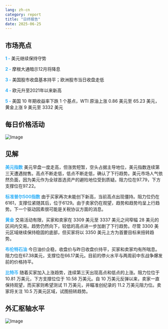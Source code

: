 ```yaml
---
lang: zh-cn
category: report
title: "日终报告"
date: 2025-06-25
---
```



<h2>市场亮点</h2>
<strong style="color: #2caef7;">1 - </strong> 美元继续保持守势

<strong style="color: #2caef7;">2 - </strong> 摩根大通暗示12月将降息


<strong style="color: #2caef7;">3 - </strong> 美国股市收盘基本持平；欧洲股市当日收盘走低

<strong style="color: #2caef7;">4 - </strong> 欧元升至2021年以来新高

<strong style="color: #2caef7;">5 - </strong> 美国 10 年期收益率下跌 1 个基点，WTI 原油上涨 0.86 美元至 65.23 美元，黄金上涨 9 美元至 3332 美元



<h2>每日价格活动</h2>
<img src="https://markleighedu.github.io/img/Jun-2025/25-Jun-2025/price.jpg" alt="Image"/>

<h2>见解</h2>
<strong style="color: #2caef7;">美元指数</strong> 美元早盘一度走高，但涨势短暂，空头占据主导地位，美元指数连续第三天遭遇抛售。高点不断走低，低点不断走低，确认了下行趋势。美元市场人气依然负面，因为美元作为全球首选资产的避险地位受到质疑。阻力位在97.79，下方支撑位在97.22。

<strong style="color: #2caef7;">标准普尔500指数</strong> 由于买家再次未能创下新高，当前高点出现僵持。阻力位仍在6161，支撑位紧随其后，位于6129。由于卖家仍在观望，趋势和趋势均呈上行趋势。下一个驱动因素很可能是关税协议方面的消息。

<strong style="color: #2caef7;">黄金</strong> 交易活动有限，买家和卖家在 3309 美元至 3337 美元之间窄幅 28 美元的区间内交易。趋势仍然向下，较低的高点进一步加剧了下行趋势。尽管 3300 美元区域继续保持稳固的底部，但买家将以 3350 美元上方为首要目标来扭转趋势。

<strong style="color: #2caef7;">布伦特石油</strong> 今日油价企稳，收盘价与昨日收盘价持平，买家和卖家均有所喘息。阻力位在67.38美元，支撑位在66.17美元。目前的停火水平与两周前中东战争爆发前的价格持平。

<strong style="color: #2caef7;">比特币</strong> 随着买家加入上涨趋势，连续第三天出现高点和低点的上涨。阻力位位于 10.81 万美元，下方支撑位位于 10.58 万美元。自 10 万美元反弹以来，卖家一直保持观望，而买家则希望测试 11 万美元，并瞄准创纪录的 11.2 万美元阻力位。卖家将关注 10.5 万美元区域，试图扭转趋势。



<h2>外汇枢轴水平</h2>
<img src="https://markleighedu.github.io/img/Jun-2025/25-Jun-2025/pivot.jpg" alt="Image"/>